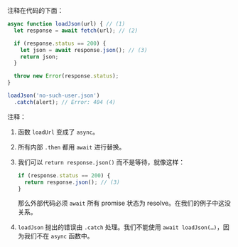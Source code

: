 
注释在代码的下面：

```js run
async function loadJson(url) { // (1)
  let response = await fetch(url); // (2)

  if (response.status == 200) {
    let json = await response.json(); // (3)
    return json;
  }

  throw new Error(response.status);
}

loadJson('no-such-user.json')
  .catch(alert); // Error: 404 (4)
```

注释：

1. 函数 `loadUrl` 变成了 `async`。
2. 所有内部 `.then` 都用 `await` 进行替换。
3. 我们可以 `return response.json()` 而不是等待，就像这样：

    ```js
    if (response.status == 200) {
      return response.json(); // (3)
    }
    ```

    那么外部代码必须 `await` 所有 promise 状态为 resolve。在我们的例子中这没关系。
4. `loadJson` 抛出的错误由 `.catch` 处理。我们不能使用 `await loadJson(…)`，因为我们不在 `async` 函数中。
